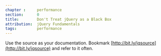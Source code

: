 ```yaml
---
chapter :     performance
section:      0
title:        Don't Treat jQuery as a Black Box
attribution:  jQuery Fundamentals
tags:         performance
---
```


Use the source as your documentation. Bookmark
[http://bit.ly/jqsource](http://bit.ly/jqsource) and refer to it often.
